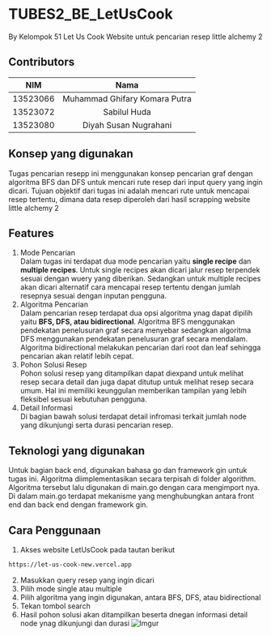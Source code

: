 # TUBES2_BE_LetUsCook
By Kelompok 51 Let Us Cook
Website untuk pencarian resep little alchemy 2
<br>

## Contributors
<div align="center">

| **NIM**  | **Nama** |
| ------------- |:-------------:|
| 13523066   | Muhammad Ghifary Komara Putra |
| 13523072   | Sabilul Huda |
| 13523080   | Diyah Susan Nugrahani |

</div>

## Konsep yang digunakan

Tugas pencarian resepp ini menggunakan konsep pencarian graf dengan algoritma BFS dan DFS
untuk mencari rute resep dari input query yang ingin dicari. Tujuan objektif dari tugas ini
adalah mencari rute untuk mencapai resep tertentu, dimana data resep diperoleh dari hasil 
scrapping website little alchemy 2

## Features
1. Mode Pencarian  
Dalam tugas ini terdapat dua mode pencarian yaitu **single recipe** dan **multiple recipes**. Untuk single recipes akan dicari jalur resep terpendek sesuai dengan wuery yang diberikan. Sedangkan untuk multiple recipes akan dicari alternatif cara mencapai resep tertentu dengan jumlah resepnya sesuai dengan inputan pengguna.
2. Algoritma Pencarian  
Dalam pencarian resep terdapat dua opsi algoritma ynag dapat dipilih yaitu **BFS, DFS, atau bidirectional**. Algoritma BFS menggunakan pendekatan penelusuran graf secara menyebar sedangkan algoritma DFS menggunakan pendekatan penelusuran graf secara mendalam. Algoritma bidirectional melakukan pencarian dari root dan leaf sehingga pencarian akan relatif lebih cepat.
3. Pohon Solusi Resep  
Pohon solusi resep yang ditampilkan dapat diexpand untuk melihat resep secara detail dan juga dapat ditutup untuk melihat resep secara umum. Hal ini memiliki keunggulan memberikan tampilan yang lebih fleksibel sesuai kebutuhan pengguna.
4. Detail Informasi  
Di bagian bawah solusi terdapat detail infromasi terkait jumlah node yang dikunjungi serta durasi pencarian resep.

## Teknologi yang digunakan
Untuk bagian back end, digunakan bahasa go dan framework gin untuk tugas ini. Algoritma diimplementasikan secara terpisah di folder algorithm. Algoritma tersebut lalu digunakan di main.go dengan cara mengimport nya. Di dalam main.go terdapat mekanisme yang menghubungkan antara front end dan back end dengan framework gin.

## Cara Penggunaan
1. Akses website LetUsCook pada tautan berikut
``` sh
https://let-us-cook-new.vercel.app
```
2. Masukkan query resep yang ingin dicari
3. Pilih mode single atau multiple
4. Pilih algoritma yang ingin digunakan, antara BFS, DFS, atau bidirectional
5. Tekan tombol search
6. Hasil pohon solusi akan ditampilkan beserta dnegan informasi detail node ynag dikunjungi dan durasi
![Imgur](https://imgur.com/n7tnAU8.jpg)
